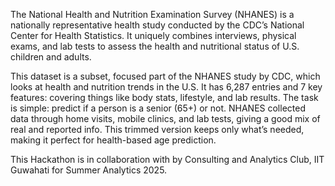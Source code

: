 
The National Health and Nutrition Examination Survey (NHANES) is a nationally representative health study conducted by the CDC’s National Center for Health Statistics. It uniquely combines interviews, physical exams, and lab tests to assess the health and nutritional status of U.S. children and adults. 

 

This dataset is a subset, focused part of the NHANES study by CDC, which looks at health and nutrition trends in the U.S. It has 6,287 entries and 7 key features: covering things like body stats, lifestyle, and lab results. The task is simple: predict if a person is a senior (65+) or not. NHANES collected data through home visits, mobile clinics, and lab tests, giving a good mix of real and reported info. This trimmed version keeps only what’s needed, making it perfect for health-based age prediction.

 

This Hackathon is in collaboration with by Consulting and Analytics Club, IIT Guwahati for Summer Analytics 2025. 
